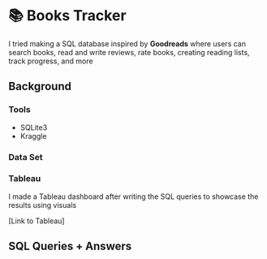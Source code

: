 # 📚 Books Tracker

I tried making a SQL database inspired by **Goodreads** where users can search books, read and write reviews, rate books, creating reading lists, track progress, and more

## Background

### Tools
- SQLite3
- Kraggle

### Data Set


### Tableau
I made a Tableau dashboard after writing the SQL queries to showcase the results using visuals

[Link to Tableau]


## SQL Queries + Answers
